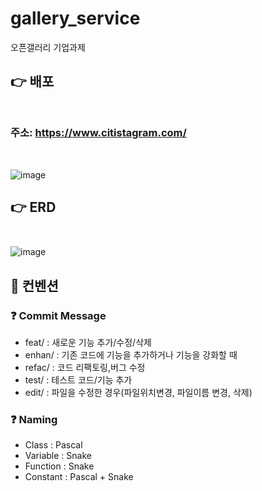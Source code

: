 # gallery_service
오픈갤러리 기업과제


## 👉 배포 <br><br>
### 주소: https://www.citistagram.com/
<br>

![image](https://user-images.githubusercontent.com/104334219/190332676-b0791821-d79d-471f-8e27-2255b339f0ef.png)


## 👉 ERD <br><br>
![image](https://user-images.githubusercontent.com/104334219/190331848-0505941d-158a-4c8c-9ae8-1d51802fa750.png)

## 📌 컨벤션
### ❓ Commit Message
- feat/ : 새로운 기능 추가/수정/삭제
- enhan/ : 기존 코드에 기능을 추가하거나 기능을 강화할 때
- refac/ : 코드 리팩토링,버그 수정
- test/ : 테스트 코드/기능 추가
- edit/ : 파일을 수정한 경우(파일위치변경, 파일이름 변경, 삭제)

### ❓ Naming
- Class : Pascal 
- Variable : Snake 
- Function : Snake 
- Constant : Pascal + Snake
